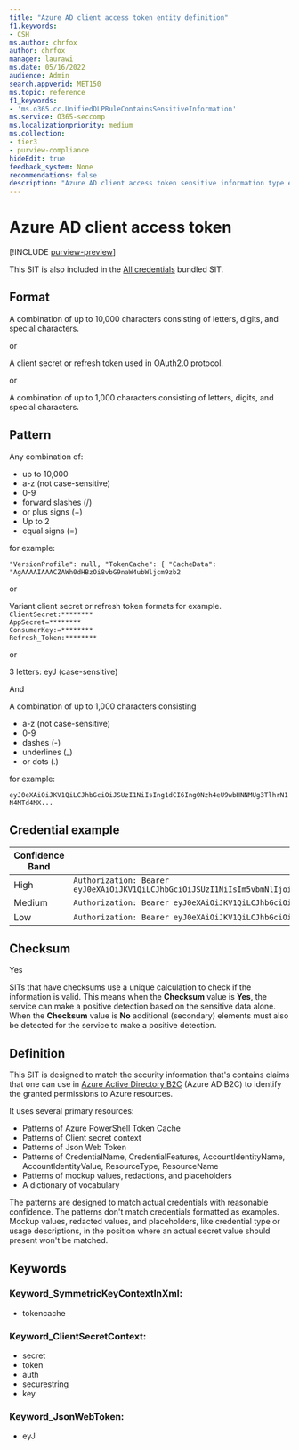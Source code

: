 ```yaml
---
title: "Azure AD client access token entity definition"
f1.keywords:
- CSH
ms.author: chrfox
author: chrfox
manager: laurawi
ms.date: 05/16/2022
audience: Admin
search.appverid: MET150
ms.topic: reference
f1_keywords:
- 'ms.o365.cc.UnifiedDLPRuleContainsSensitiveInformation'
ms.service: O365-seccomp
ms.localizationpriority: medium
ms.collection:
- tier3
- purview-compliance
hideEdit: true
feedback_system: None
recommendations: false
description: "Azure AD client access token sensitive information type entity definition."
---
```


# Azure AD client access token

[!INCLUDE [purview-preview](../includes/purview-preview.md)]

This SIT is also included in the [All credentials](sit-defn-all-creds.md) bundled SIT.

 ## Format

A combination of up to 10,000 characters consisting of letters, digits, and special characters.

or

A client secret or refresh token used in OAuth2.0 protocol.

or

A combination of up to 1,000 characters consisting of letters, digits, and special characters.

## Pattern

Any combination of:
 
- up to 10,000 
- a-z (not case-sensitive)
- 0-9
- forward slashes (/)
- or plus signs (+)
- Up to 2
- equal signs (=)

for example:

`"VersionProfile": null, "TokenCache": { "CacheData": 
"AgAAAAIAAACZAWh0dHBzOi8vbG9naW4ubWljcm9zb2`

or

Variant client secret or refresh token formats for example. <br> 
`ClientSecret:********` <br>
`AppSecret=********` <br>
`ConsumerKey:=********` <br>
`Refresh_Token:********` <br>

or

3 letters: eyJ (case-sensitive)

And

A combination of up to 1,000 characters consisting

- a-z (not case-sensitive)
- 0-9
- dashes (-)
- underlines (_)
- or dots (.)

for example:

`eyJ0eXAiOiJKV1QiLCJhbGciOiJSUzI1NiIsIng1dCI6Ing0Nzh4eU9wbHNNMUg3TlhrN1N4MTd4MX...`



## Credential example 

|Confidence Band|Example|
|----|----|
|High| `Authorization: Bearer eyJ0eXAiOiJKV1QiLCJhbGciOiJSUzI1NiIsIm5vbmNlIjoibm9uY2UifQ.eyJhdWQiOiJodHRwczovL2hvc3QiLCJleHAiOjk5OTk5OTk5OTksImFwcGlkIjoiaWQiLCJ2ZXIiOiIxLjAifQ.UVQYT1FBt5J_` |
|Medium| `Authorization: Bearer eyJ0eXAiOiJKV1QiLCJhbGciOiJSUzI1NiJ9.eyJhdWQiOiJodHRwczovL2hvc3QiLCJleHAiOjk5OTk5OTk5OTksImFwcGlkIjoiaWQiLCJ2ZXIiOiIxLjAifQ.UVQYT1FBt5J_` |
|Low| `Authorization: Bearer eyJ0eXAiOiJKV1QiLCJhbGciOiJSUzI1NiJ9.eyJhdWQiOiJodHRwczovL2hvc3QiLCJleHAiOjk5OTk5OTk5OTl9.UVQYT1FBt5J_` |


## Checksum

Yes

SITs that have checksums use a unique calculation to check if the information is valid. This means when the **Checksum** value is **Yes**, the service can make a positive detection based on the sensitive data alone. When the **Checksum** value is **No** additional (secondary) elements must also be detected  for the service to make a positive detection.

## Definition

This SIT is designed to match the security information that's contains claims that one can use in [Azure Active Directory B2C](/azure/active-directory-b2c/active-directory-b2c-access-tokens) (Azure AD B2C) to identify the granted permissions to Azure resources. 

It uses several primary resources:

- Patterns of Azure PowerShell Token Cache
- Patterns of Client secret context
- Patterns of Json Web Token
- Patterns of CredentialName, CredentialFeatures, AccountIdentityName, AccountIdentityValue, ResourceType, ResourceName
- Patterns of mockup values, redactions, and placeholders
- A dictionary of vocabulary

The patterns are designed to match actual credentials with reasonable confidence. The patterns don't match credentials formatted as examples. Mockup values, redacted values, and placeholders, like credential type or usage descriptions, in the position where an actual secret value should present won't be matched.



## Keywords

### Keyword_SymmetricKeyContextInXml:

- tokencache

### Keyword_ClientSecretContext:

- secret
- token
- auth
- securestring
- key

### Keyword_JsonWebToken:

- eyJ

